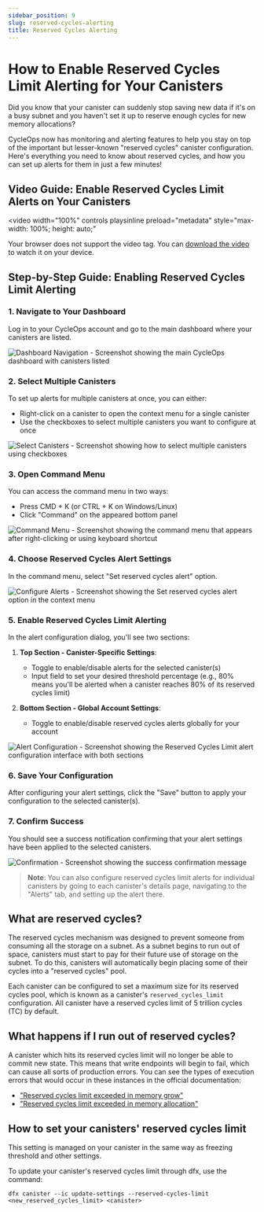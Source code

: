 ```yaml
---
sidebar_position: 9
slug: reserved-cycles-alerting
title: Reserved Cycles Alerting
---
```


# How to Enable Reserved Cycles Limit Alerting for Your Canisters

Did you know that your canister can suddenly stop saving new data if it's on a busy subnet and you haven't set it up to reserve enough cycles for new memory allocations?

CycleOps now has monitoring and alerting features to help you stay on top of the important but lesser-known "reserved cycles" canister configuration. Here's everything you need to know about reserved cycles, and how you can set up alerts for them in just a few minutes!

## Video Guide: Enable Reserved Cycles Limit Alerts on Your Canisters

<video
width="100%"
controls
playsinline
preload="metadata"
style="max-width: 100%; height: auto;"

>

  <source src="/reserved-cycles-alert-video.webm" type="video/webm" />
  <source src="/reserved-cycles-alert-video.mp4" type="video/mp4" />
  <p>Your browser does not support the video tag. You can <a href="/reserved-cycles-alert-video.mp4">download the video</a> to watch it on your device.</p>
</video>

## Step-by-Step Guide: Enabling Reserved Cycles Limit Alerting

### 1. Navigate to Your Dashboard

Log in to your CycleOps account and go to the main dashboard where your canisters are listed.

![Dashboard Navigation - Screenshot showing the main CycleOps dashboard with canisters listed](./img/reserved-cycles-dashboard.png)

### 2. Select Multiple Canisters

To set up alerts for multiple canisters at once, you can either:

- Right-click on a canister to open the context menu for a single canister
- Use the checkboxes to select multiple canisters you want to configure at once

![Select Canisters - Screenshot showing how to select multiple canisters using checkboxes](./img/select-multiple-canisters.png)

### 3. Open Command Menu

You can access the command menu in two ways:

- Press CMD + K (or CTRL + K on Windows/Linux)
- Click "Command" on the appeared bottom panel

![Command Menu - Screenshot showing the command menu that appears after right-clicking or using keyboard shortcut](./img/canister-command-menu.png)

### 4. Choose Reserved Cycles Alert Settings

In the command menu, select "Set reserved cycles alert" option.

![Configure Alerts - Screenshot showing the Set reserved cycles alert option in the context menu](./img/configure-alerts-option.png)

### 5. Enable Reserved Cycles Limit Alerting

In the alert configuration dialog, you'll see two sections:

1. **Top Section - Canister-Specific Settings**:

   - Toggle to enable/disable alerts for the selected canister(s)
   - Input field to set your desired threshold percentage (e.g., 80% means you'll be alerted when a canister reaches 80% of its reserved cycles limit)

2. **Bottom Section - Global Account Settings**:
   - Toggle to enable/disable reserved cycles alerts globally for your account

![Alert Configuration - Screenshot showing the Reserved Cycles Limit alert configuration interface with both sections](./img/reserved-cycles-alert-config.png)

### 6. Save Your Configuration

After configuring your alert settings, click the "Save" button to apply your configuration to the selected canister(s).

### 7. Confirm Success

You should see a success notification confirming that your alert settings have been applied to the selected canisters.

![Confirmation - Screenshot showing the success confirmation message](./img/alert-setup-confirmation.png)

> **Note**: You can also configure reserved cycles limit alerts for individual canisters by going to each canister's details page, navigating to the "Alerts" tab, and setting up the alert there.

## What are reserved cycles?

The reserved cycles mechanism was designed to prevent someone from consuming all the storage on a subnet. As a subnet begins to run out of space, canisters must start to pay for their future use of storage on the subnet. To do this, canisters will automatically begin placing some of their cycles into a "reserved cycles" pool.

Each canister can be configured to set a maximum size for its reserved cycles pool, which is known as a canister's `reserved_cycles_limit` configuration. All canister have a reserved cycles limit of 5 trillion cycles (TC) by default.

## What happens if I run out of reserved cycles?

A canister which hits its reserved cycles limit will no longer be able to commit new state. This means that write endpoints will begin to fail, which can cause all sorts of production errors. You can see the types of execution errors that would occur in these instances in the official documentation:

- ["Reserved cycles limit exceeded in memory grow"](https://internetcomputer.org/docs/references/execution-errors#reserved-cycles-limit-exceeded-in-memory-grow)
- ["Reserved cycles limit exceeded in memory allocation"](https://internetcomputer.org/docs/references/execution-errors#reserved-cycles-limit-exceeded-in-memory-allocation)

## How to set your canisters' reserved cycles limit

This setting is managed on your canister in the same way as freezing threshold and other settings.

To update your canister's reserved cycles limit through dfx, use the command:

```
dfx canister --ic update-settings --reserved-cycles-limit <new_reserved_cycles_limit> <canister>
```
